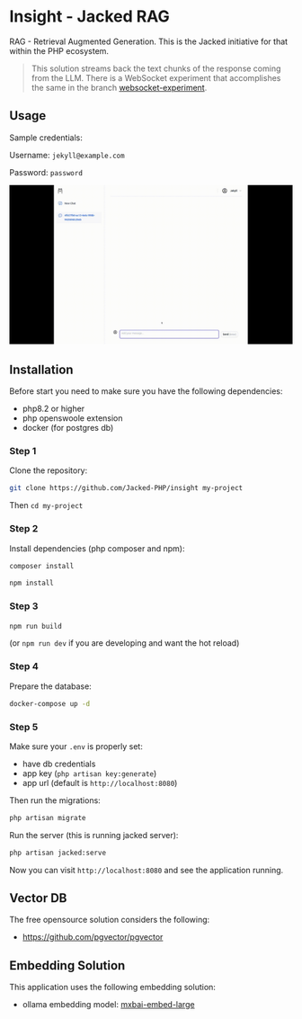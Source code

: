 
# Insight - Jacked RAG

RAG - Retrieval Augmented Generation. This is the Jacked initiative for that within the PHP ecosystem.

> This solution streams back the text chunks of the response coming from the LLM. There is a WebSocket experiment that accomplishes the same in the branch [websocket-experiment](https://github.com/Jacked-PHP/insight/tree/websocket-experiment).

## Usage

Sample credentials:

Username: `jekyll@example.com`

Password: `password`

![Insight Example](./public/insight.gif)

## Installation

Before start you need to make sure you have the following dependencies:

- php8.2 or higher
- php openswoole extension
- docker (for postgres db)

### Step 1

Clone the repository:

```bash
git clone https://github.com/Jacked-PHP/insight my-project
```

Then `cd my-project` 

### Step 2

Install dependencies (php composer and npm):

```bash
composer install
```

```bash
npm install
```

### Step 3

```bash
npm run build
```
(or `npm run dev` if you are developing and want the hot reload)

### Step 4

Prepare the database:

```bash
docker-compose up -d
```

### Step 5

Make sure your `.env` is properly set:

- have db credentials
- app key (`php artisan key:generate`)
- app url (default is `http://localhost:8080`)

Then run the migrations:

```bash
php artisan migrate
```

Run the server (this is running jacked server):

```bash
php artisan jacked:serve
```

Now you can visit `http://localhost:8080` and see the application running.

## Vector DB

The free opensource solution considers the following:

- https://github.com/pgvector/pgvector

## Embedding Solution

This application uses the following embedding solution:

- ollama embedding model: [mxbai-embed-large](https://ollama.com/library/mxbai-embed-large)


